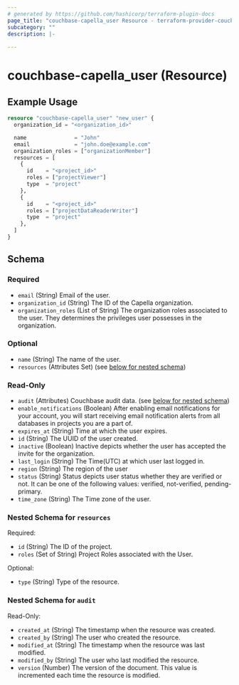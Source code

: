 ```yaml
---
# generated by https://github.com/hashicorp/terraform-plugin-docs
page_title: "couchbase-capella_user Resource - terraform-provider-couchbase-capella"
subcategory: ""
description: |-
  
---
```


# couchbase-capella_user (Resource)



## Example Usage

```terraform
resource "couchbase-capella_user" "new_user" {
  organization_id = "<organization_id>"

  name               = "John"
  email              = "john.doe@example.com"
  organization_roles = ["organizationMember"]
  resources = [
    {
      id    = "<project_id>"
      roles = ["projectViewer"]
      type  = "project"
    },
    {
      id    = "<project_id>"
      roles = ["projectDataReaderWriter"]
      type  = "project"
    },
  ]
}
```

<!-- schema generated by tfplugindocs -->
## Schema

### Required

- `email` (String) Email of the user.
- `organization_id` (String) The ID of the Capella organization.
- `organization_roles` (List of String) The organization roles associated to the user. They determines the privileges user possesses in the organization.

### Optional

- `name` (String) The name of the user.
- `resources` (Attributes Set) (see [below for nested schema](#nestedatt--resources))

### Read-Only

- `audit` (Attributes) Couchbase audit data. (see [below for nested schema](#nestedatt--audit))
- `enable_notifications` (Boolean) After enabling email notifications for your account, you will start receiving email notification alerts from all databases in projects you are a part of.
- `expires_at` (String) Time at which the user expires.
- `id` (String) The UUID of the user created.
- `inactive` (Boolean) Inactive depicts whether the user has accepted the invite for the organization.
- `last_login` (String) The Time(UTC) at which user last logged in.
- `region` (String) The region of the user
- `status` (String) Status depicts user status whether they are verified or not. It can be one of the following values: verified, not-verified, pending-primary.
- `time_zone` (String) The Time zone of the user.

<a id="nestedatt--resources"></a>
### Nested Schema for `resources`

Required:

- `id` (String) The ID of the project.
- `roles` (Set of String) Project Roles associated with the User.

Optional:

- `type` (String) Type of the resource.


<a id="nestedatt--audit"></a>
### Nested Schema for `audit`

Read-Only:

- `created_at` (String) The timestamp when the resource was created.
- `created_by` (String) The user who created the resource.
- `modified_at` (String) The timestamp when the resource was last modified.
- `modified_by` (String) The user who last modified the resource.
- `version` (Number) The version of the document. This value is incremented each time the resource is modified.
